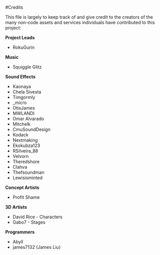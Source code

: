 #Credits

This file is largely to keep track of and give credit to the creators of the many non-code assets and services individuals have contributed to this project:

**Project Leads**  
* RokuGurin

**Music**  
* Squiggle Glitz  

**Sound Effects**  
* Kaonaya  
* Chela Sivesta  
* Timgormly  
* _micro  
* OtisJames  
* MWLANDI  
* Omar Alvarado  
* Mitchelk  
* CmuSoundDesign  
* Kodack  
* Nextmaking  
* Ekokubza123  
* RSilveira_88  
* Velvorn  
* Theredshore  
* Clahva  
* Thefsoundman  
* Lewisisminted

**Concept Artists**  
* Profit Shame

**3D Artists**  
* David Rice - Characters
* Gabo7 - Stages

**Programmers**  
* Abyll
* james7132 (James Liu)
